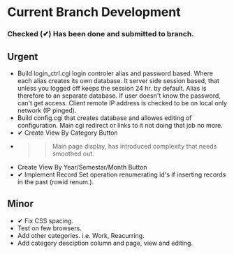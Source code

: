 
# Current Branch Development
### Checked (&#10004;) Has been done and submitted to branch.
## Urgent
* Build login_ctrl.cgi login controler alias and password based. Where each alias creates its own database. It server side session based, that unless you logged off keeps the session 24 hr. by default. Alias is therefore to an separate database. If user doesn't know the password, can't get access. Client remote IP address is checked to be on local only network (IP pinged).
* Build config.cgi that creates database and allowes editing of configuration. Main cgi redirect or links to it not doing that job no more.
* &#10004; Create View By Category Button
* >> Main page display, has introduced complexity that needs smoothed out.
* Create View By Year/Semestar/Month Button
* &#10004; Implement Record Set operation renumerating id's if inserting records in the past (rowid renum.).

## Minor
* &#10004; Fix CSS spacing.
* Test on few browsers.
* Add other categories. i.e. Work, Reacurring.
* Add category desciption column and page, view and editing.
